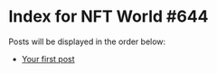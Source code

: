 # Index for NFT World #644
Posts will be displayed in the order below:

- [Your first post](./001-first.md)

